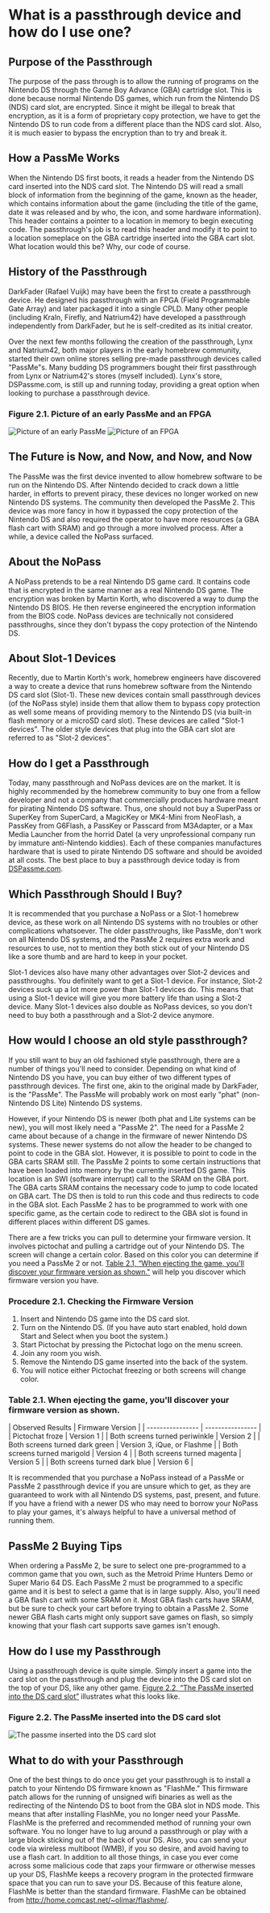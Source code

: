 # What is a passthrough device and how do I use one?

## Purpose of the Passthrough

The purpose of the pass through is to allow the running of programs on the
Nintendo DS through the Game Boy Advance (GBA) cartridge slot. This is done
because normal Nintendo DS games, which run from the Nintendo DS (NDS) card
slot, are encrypted. Since it might be illegal to break that encryption, as it
is a form of proprietary copy protection, we have to get the Nintendo DS to run
code from a different place than the NDS card slot. Also, it is much easier to
bypass the encryption than to try and break it.

## How a PassMe Works

When the Nintendo DS first boots, it reads a header from the Nintendo DS card
inserted into the NDS card slot. The Nintendo DS will read a small block of
information from the beginning of the game, known as the header, which contains
information about the game (including the title of the game, date it was
released and by who, the icon, and some hardware information). This header
contains a pointer to a location in memory to begin executing code. The
passthrough's job is to read this header and modify it to point to a location
someplace on the GBA cartridge inserted into the GBA cart slot. What location
would this be? Why, our code of course.

## History of the Passthrough

DarkFader (Rafael Vuijk) may have been the first to create a passthrough
device. He designed his passthrough with an FPGA (Field Programmable Gate
Array) and later packaged it into a single CPLD. Many other people (including
Kraln, Firefly, and Natrium42) have developed a passthrough independently from
DarkFader, but he is self-credited as its initial creator.

Over the next few months following the creation of the passthrough, Lynx and
Natrium42, both major players in the early homebrew community, started their
own online stores selling pre-made passthrough devices called "PassMe"s. Many
budding DS programmers bought their first passthrough from Lynx or Natrium42's
stores (myself included). Lynx's store, DSPassme.com, is still up and running
today, providing a great option when looking to purchase a passthrough device.


<a name="early_passme"></a>

### Figure 2.1. Picture of an early PassMe and an FPGA

![Picture of an early PassMe](./images/passme.png) ![Picture of an FPGA](./images/ufb-x_profil.jpg)

## The Future is Now, and Now, and Now, and Now

The PassMe was the first device invented to allow homebrew software to be run
on the Nintendo DS. After Nintendo decided to crack down a little harder, in
efforts to prevent piracy, these devices no longer worked on new Nintendo DS
systems. The community then developed the PassMe 2. This device was more fancy
in how it bypassed the copy protection of the Nintendo DS and also required the
operator to have more resources (a GBA flash cart with SRAM) and go through a
more involved process. After a while, a device called the NoPass surfaced.

## About the NoPass

A NoPass pretends to be a real Nintendo DS game card. It contains code that is
encrypted in the same manner as a real Nintendo DS game. The encryption was
broken by Martin Korth, who discovered a way to dump the Nintendo DS BIOS. He
then reverse engineered the encryption information from the BIOS code. NoPass
devices are technically not considered passthroughs, since they don't bypass
the copy protection of the Nintendo DS.

## About Slot-1 Devices

Recently, due to Martin Korth's work, homebrew engineers have discovered a way
to create a device that runs homebrew software from the Nintendo DS card slot
(Slot-1). These new devices contain small passthrough devices (of the NoPass
style) inside them that allow them to bypass copy protection as well some means
of providing memory to the Nintendo DS (via built-in flash memory or a microSD
card slot). These devices are called "Slot-1 devices". The older style devices
that plug into the GBA cart slot are referred to as "Slot-2 devices".

## How do I get a Passthrough

Today, many passthrough and NoPass devices are on the market. It is highly
recommended by the homebrew community to buy one from a fellow developer and
not a company that commercially produces hardware meant for pirating Nintendo
DS software. Thus, one should not buy a SuperPass or SuperKey from SuperCard, a
MagicKey or MK4-Mini from NeoFlash, a PassKey from G6Flash, a PassKey or
Passcard from M3Adapter, or a Max Media Launcher from the horrid Datel (a very
unprofessional company run by immature anti-Nintendo kiddies). Each of these
companies manufactures hardware that is used to pirate Nintendo DS software and
should be avoided at all costs. The best place to buy a passthrough device
today is from
[DSPassme.com](http://www.dspassme.com/oscommerce/catalog/index.php).

## Which Passthrough Should I Buy?

It is recommended that you purchase a NoPass or a Slot-1 homebrew device, as
these work on all Nintendo DS systems with no troubles or other complications
whatsoever. The older passthroughs, like PassMe, don't work on all Nintendo DS
systems, and the PassMe 2 requires extra work and resources to use, not to
mention they both stick out of your Nintendo DS like a sore thumb and are hard
to keep in your pocket.

Slot-1 devices also have many other advantages over Slot-2 devices and
passthroughs. You definitely want to get a Slot-1 device. For instance, Slot-2
devices suck up a lot more power than Slot-1 devices do. This means that using
a Slot-1 device will give you more battery life than using a Slot-2 device.
Many Slot-1 devices also double as NoPass devices, so you don't need to buy
both a passthrough and a Slot-2 device anymore.

## How would I choose an old style passthrough?

If you still want to buy an old fashioned style passthrough, there are a number
of things you'll need to consider. Depending on what kind of Nintendo DS you
have, you can buy either of two different types of passthrough devices. The
first one, akin to the original made by DarkFader, is the "PassMe". The PassMe
will probably work on most early "phat" (non-Nintendo DS Lite) Nintendo DS
systems.

However, if your Nintendo DS is newer (both phat and Lite systems can be new),
you will most likely need a "PassMe 2". The need for a PassMe 2 came about
because of a change in the firmware of newer Nintendo DS systems. These newer
systems do not allow the header to be changed to point to code in the GBA slot.
However, it is possible to point to code in the GBA carts SRAM still. The
PassMe 2 points to some certain instructions that have been loaded into memory
by the currently inserted DS game. This location is an SWI (software interrupt)
call to the SRAM on the GBA port. The GBA carts SRAM contains the necessary
code to jump to code located on GBA cart. The DS then is told to run this code
and thus redirects to code in the GBA slot. Each PassMe 2 has to be programmed
to work with one specific game, as the certain code to redirect to the GBA slot
is found in different places within different DS games.

There are a few tricks you can pull to determine your firmware version. It
involves pictochat and pulling a cartridge out of your Nintendo DS. The screen
will change a certain color. Based on this color you can determine if you need
a PassMe 2 or not. <a href="#game_eject_firmware_table">Table 2.1, “When
ejecting the game, you'll discover your firmware version as shown."</a> will
help you discover which firmware version you have.

### Procedure 2.1. Checking the Firmware Version

1. Insert and Nintendo DS game into the DS card slot.
1. Turn on the Nintendo DS. (If you have auto start enabled, hold down Start
   and Select when you boot the system.)
1. Start Pictochat by pressing the Pictochat logo on the menu screen.
1. Join any room you wish.
1. Remove the Nintendo DS game inserted into the back of the system.
1. You will notice either Pictochat freezing or both screens will
   change color.

### Table 2.1. When ejecting the game, you'll discover your firmware version as shown.

<a name="game_eject_firmware_table"></a>
| Observed Results | Firmware Version |
| ---------------- | ---------------- |
| Pictochat froze  | Version 1 |
| Both screens turned periwinkle | Version 2 |
| Both screens turned dark green | Version 3, iQue, or Flashme |
| Both screens turned marigold | Version 4 |
| Both screens turned magenta | Version 5 |
| Both screens turned dark blue | Version 6 |

It is recommended that you purchase a NoPass instead of a PassMe or PassMe 2
passthrough device if you are unsure which to get, as they are guaranteed to
work with all Nintendo DS systems, past, present, and future. If you have a
friend with a newer DS who may need to borrow your NoPass to play your games,
it's always helpful to have a universal method of running them.

## PassMe 2 Buying Tips

When ordering a PassMe 2, be sure to select one pre-programmed to a common game
that you own, such as the Metroid Prime Hunters Demo or Super Mario 64 DS. Each
PassMe 2 must be programmed to a specific game and it is best to select a game
that is in large supply. Also, you'll need a GBA flash cart with some SRAM on
it. Most GBA flash carts have SRAM, but be sure to check your cart before
trying to obtain a PassMe 2. Some newer GBA flash carts might only support save
games on flash, so simply knowing that your flash cart supports save games
isn't enough.

## How do I use my Passthrough

Using a passthrough device is quite simple. Simply insert a game into the card
slot on the passthrough and plug the device into the DS card slot on the top of
your DS, like any other game. <a href="#passme_in_use">Figure 2.2, “The PassMe
inserted into the DS card slot”</a> illustrates what this looks like.


<a name="passme_in_use"></a>

### Figure 2.2. The PassMe inserted into the DS card slot

![The passme inserted into the DS card slot](./images/passme_insert_ds.png)

## What to do with your Passthrough

One of the best things to do once you get your passthrough is to install a
patch to your Nintendo DS firmware known as "FlashMe." This firmware patch
allows for the running of unsigned wifi binaries as well as the redirecting of
the Nintendo DS to boot from the GBA slot in NDS mode. This means that after
installing FlashMe, you no longer need your PassMe. FlashMe is the preferred
and recommended method of running your own software. You no longer have to lug
around a passthrough or play with a large block sticking out of the back of
your DS. Also, you can send your code via wireless multiboot (WMB), if you so
desire, and avoid having to use a flash cart. In addition to all those things,
in case you ever come across some malicious code that zaps your firmware or
otherwise messes up your DS, FlashMe keeps a recovery program in the protected
firmware space that you can run to save your DS. Because of this feature alone,
FlashMe is better than the standard firmware. FlashMe can be obtained from
<http://home.comcast.net/~olimar/flashme/>.
